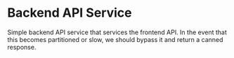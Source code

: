 # Backend API Service

Simple backend API service that services the frontend API. In the event that this becomes partitioned or slow, we should
bypass it and return a canned response.